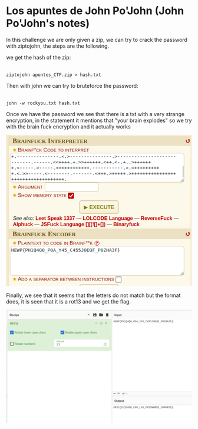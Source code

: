 # Los apuntes de John Po'John (John Po'John's notes)

In this challenge we are only given a zip, we can try to crack the password with ziptojohn, the steps are the following.

we get the hash of the zip:

```

ziptojohn apuntes_CTF.zip > hash.txt

```

Then with john we can try to bruteforce the password:

```

john -w rockyou.txt hash.txt

```

Once we have the password we see that there is a txt with a very strange encryption, in the statement it mentions that "your brain explodes" so we try with the brain fuck encryption and it actually works

![Screenshot from 2024-12-02 22-18-01.png](Screenshot%20from%202024-12-02%2022-18-01.png)

Finally, we see that it seems that the letters do not match but the format does, it is seen that it is a rot13 and we get the flag.

![Screenshot from 2024-12-02 22-18-33.png](Screenshot%20from%202024-12-02%2022-18-33.png)